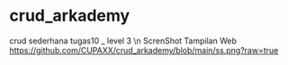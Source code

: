 # crud_arkademy
crud sederhana tugas10 _ level 3 \n
ScrenShot Tampilan Web https://github.com/CUPAXX/crud_arkademy/blob/main/ss.png?raw=true
